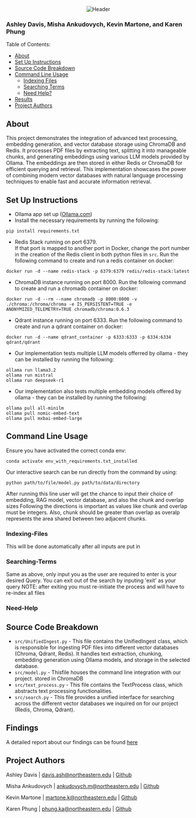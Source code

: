 <div align="center">
    <img src="https://images.cooltext.com/5727475.png" alt="Header" />
</div>

### Ashley Davis, Misha Ankudovych, Kevin Martone, and Karen Phung

Table of Contents:
- <a href="#About">About</a>
- <a href="#Set-Up-Instructions">Set Up Instructions</a>
- <a href="#Source-Code-Breakdown">Source Code Breakdown</a>
- <a href="#Command-Line-Usage">Command Line Usage</a>
    - <a href="#Indexing-Files">Indexing Files</a>
    - <a href="#Searching-Terms">Searching Terms</a>
    - <a href="#Need-Help">Need Help?</a>
- <a href="#Findings">Results</a>
- <a href="#Project-Authors">Project Authors</a>


## About
This project demonstrates the integration of advanced text processing, embedding generation, and vector database storage using ChromaDB and Redis. It processes PDF files by extracting text, splitting it into manageable chunks, and generating embeddings using various LLM models provided by Ollama. The embeddings are then stored in either Redis or ChromaDB for efficient querying and retrieval. This implementation showcases the power of combining modern vector databases with natural language processing techniques to enable fast and accurate information retrieval.

## Set Up Instructions

- Ollama app set up ([Ollama.com](Ollama.com))
- Install the necessary requirements by running the following:
```
pip install requirements.txt
```
- Redis Stack running on port 6379.  
If that port is mapped to another port in 
Docker, change the port number in the creation of the Redis client in both python files in `src`.
Run the following command to create and run a redis container on docker:
```
docker run -d --name redis-stack -p 6379:6379 redis/redis-stack:latest
```
- ChromaDB instance running on port 8000.
Run the following command to create and run a chromadb container on docker:
```
docker run -d --rm --name chromadb -p 8000:8000 -v ./chroma:/chroma/chroma -e IS_PERSISTENT=TRUE -e ANONYMIZED_TELEMETRY=TRUE chromadb/chroma:0.6.3
```
- Qdrant instance running on port 6333.
Run the following command to create and run a qdrant container on docker:
```
docker run -d --name qdrant_container -p 6333:6333 -p 6334:6334 qdrant/qdrant
```
- Our implementation tests multiple LLM models offerred by ollama - they
can be installed by running the following:
```
ollama run llama3.2
ollama run mistral
ollama run deepseek-r1
```
- Our implementation also tests multiple embedding models offered by ollama - they
can be installed by running the following:
```
ollama pull all-minilm
ollama pull nomic-embed-text
ollama pull mxbai-embed-large
```

## Command Line Usage
Ensure you have activated the correct conda env:
```
conda activate env_with_requirements.txt_installed
```

Our interactive search can be run directly from the command by using:
```
python path/to/file/model.py path/to/data/directory
```

After running this line user will get the chance to input their choice of embedding, RAG model, vector database, and also the chunk and overlap sizes
Following the directions is important as values like chunk and overlap must be integers.  Also, chunk should be greater than overlap as overalp represents the area shared between two adjacent chunks.


### Indexing-Files
This will be done automatically after all inputs are put in

### Searching-Terms
Same as above, only input you as the user are required to enter is your desired Query.
You can exit out of the search by inputing 'exit' as your query
NOTE: after exiting you must re-initiate the process and will have to re-index all files

### Need-Help


## Source Code Breakdown
- `src/UnifiedIngest.py` - This file contains the UnifiedIngest class, which is responsible for ingesting PDF files into different vector databases (Chroma, Qdrant, Redis). It handles text extraction, chunking, embedding generation using Ollama models, and storage in the selected database.
- `src/model.py` - Thisfile houses the command line integration with our project.
stored in ChromaDB
- `src/text_process.py` - This file contains the TextProcess class, which abstracts text processing functionalities.
- `src/search.py` - This file provides a unified interface for searching across the different vector databases we inquired on for our project (Redis, Chroma, Qdrant).

## Findings
A detailed report about our findings can be found <a href="https://docs.google.com/presentation/d/18PCLwp3W9CTwPKSxhj5DruVK9qEPUlvKcswCLIGUPe0/edit?usp=sharing">here</a>

## Project Authors
Ashley Davis | davis.ash@northeastern.edu | [Github](https://github.com/ashleytdavis)

Misha Ankudovych | ankudovych.m@northeastern.edu | [Github](https://github.com/ankudovychm)

Kevin Martone | martone.k@northeastern.edu | [Github](https://github.com/kevinmartone)

Karen Phung | phung.ka@northeastern.edu | [Github](https://github.com/karenphung01)
